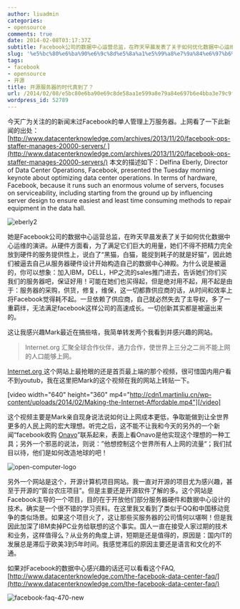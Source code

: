 ```yaml
---
author: liuadmin
categories:
- opensource
comments: true
date: 2014-02-08T03:17:37Z
subtitle: Facebook公司的数据中心运营总监，在昨天早晨发表了关于如何优化数据中心运维的演讲。从硬件方面看，为了满足它们巨大的用量，她们不得不把精力完全放到硬件的服务提供性上，说白了“黑猫，白猫，能捉到耗子的就是好猫”，因此她们被逼去自己从服务器硬件设计开始构造自己的数据中心神殿。
slug: '%e5%bc%80%e6%ba%90%e6%9c%8d%e5%8a%a1%e5%99%a8%e7%9a%84%e6%97%b6%e4%bb%a3%e7%9c%9f%e5%88%b0%e4%ba%86%ef%bc%9f'
tags:
- facebook
- opensource
- 开源
title: 开源服务器的时代真到了？
url: /2014/02/08/e5bc80e6ba90e69c8de58aa1e599a8e79a84e697b6e4bba3e79c9fe588b0e4ba86efbc9f/
wordpress_id: 52789
---
```


今天广为关注的的新闻末过Facebook的单人管理上万服务器。上网看了一下此新闻的出处：[http://www.datacenterknowledge.com/archives/2013/11/20/facebook-ops-staffer-manages-20000-servers/ ](http://www.datacenterknowledge.com/archives/2013/11/20/facebook-ops-staffer-manages-20000-servers/) 本文的描述如下：Delfina Eberly, Director of Data Center Operations, Facebook, presented the Tuesday morning keynote about optimizing data center operations. In terms of hardware, Facebook, because it runs such an enormous volume of servers, focuses on serviceability, including starting from the ground up by influencing server design to ensure easiest and least time consuming methods to repair equipment in the data hall.

<!--more-->

![eberly2](http://cdn1.martinliu.cn/wp-content/uploads/2014/02/eberly2.jpg)

她是Facebook公司的数据中心运营总监，在昨天早晨发表了关于如何优化数据中心运维的演讲。从硬件方面看，为了满足它们巨大的用量，她们不得不把精力完全放到硬件的服务提供性上，说白了“黑猫，白猫，能捉到耗子的就是好猫”，因此她们被逼去自己从服务器硬件设计开始构造自己的数据中心神殿。为什么说是被逼的，你可以想象：加入IBM，DELL，HP之流的sales推门进去，告诉她们你们买我们的服务器吧，保证好用！可能在她们也买得起，但是绝对用不起，用不起是由于：服务器的采购，供货，修复，维保，这一切都靠供应商的话，从时间和效率上将Facebook觉得耗不起。一旦依赖了供应商，自己就必然失去了主导权，多了一重羁绊，无法满足facebook这样公司的高速成长。一切创新其实都是被逼出来的。

这让我感兴趣Mark最近在搞些啥，我简单转发两个我看到并感兴趣的网站。


<blockquote>Internet.org 汇聚全球合作伙伴，通力合作，使世界上三分之二尚不能上网的人口能够上网。</blockquote>


[Internet.org ](http://Internet.org ) 这个网站上最抢眼的还是首页最上端的那个视频，很可惜国内用户看不到youtub，我在这里把Mark的这个视频在我的网站上转贴一下。

[video width="640" height="360" mp4="http://cdn1.martinliu.cn/wp-content/uploads/2014/02/Making-the-Internet-Affordable.mp4"][/video]

这个视频主要是Mark亲自现身说法说如何让上网成本更低，争取能做到让全世界更多的人民上网的宏大理想。听完之后，这不能不让我和今天的另外的一个新闻“facebook收购 [Onavo](http://www.onavo.com/)”联系起来，表面上看Onavo是他实现这个理想的一种工具；另外一个邪恶的说法，则说：”他想控制这个世界所有人上网的流量“；我们拭目以待，他们是如何改造地球的吧！

![open-computer-logo](http://cdn1.martinliu.cn/wp-content/uploads/2014/02/open-computer-logo.png)

另外一个网站是这个，开源计算机项目网站。我一直对开源的项目尤为感兴趣，甚至于开源的“窗台农庄项目”。但是主要还是开源软件了解的多。这个网站是Facebook主导的一个项目，目的在于开放他们部分服务器硬件和数据中心设计的技术。确实是一个很不错的学习资料。在这里我又看到了类似于QQ和中国移动竞争的类似场景。如果这个项目火了，这让那些买服务器的公司情何以堪啊！但是我因此加深了IBM卖掉PC业务给联想的这个事实。国人一直在接受人家过期的技术和业务，这样值得么？从业务的角度上讲，短期是还是值得的，原因是：国内IT的发展总是滞后于欧美3到5年时间。我感觉滞后的原因主要还是语言和文化的不通。

如果对Facebook的数据中心感兴趣的话还可以看看这个FAQ, [http://www.datacenterknowledge.com/the-facebook-data-center-faq/](http://www.datacenterknowledge.com/the-facebook-data-center-faq/)

![facebook-faq-470-new](http://cdn1.martinliu.cn/wp-content/uploads/2014/02/facebook-faq-470-new.jpg)


